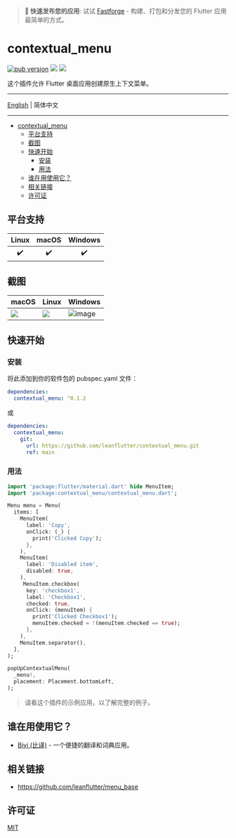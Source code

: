 > **🚀 快速发布您的应用**: 试试 [Fastforge](https://fastforge.dev) - 构建、打包和分发您的 Flutter 应用最简单的方式。

# contextual_menu

[![pub version][pub-image]][pub-url] [![][discord-image]][discord-url] ![][visits-count-image] 

[pub-image]: https://img.shields.io/pub/v/contextual_menu.svg
[pub-url]: https://pub.dev/packages/contextual_menu

[discord-image]: https://img.shields.io/discord/884679008049037342.svg
[discord-url]: https://discord.gg/zPa6EZ2jqb

[visits-count-image]: https://img.shields.io/badge/dynamic/json?label=Visits%20Count&query=value&url=https://api.countapi.xyz/hit/leanflutter.contextual_menu/visits

这个插件允许 Flutter 桌面应用创建原生上下文菜单。

---

[English](./README.md) | 简体中文

---

<!-- START doctoc generated TOC please keep comment here to allow auto update -->
<!-- DON'T EDIT THIS SECTION, INSTEAD RE-RUN doctoc TO UPDATE -->

- [contextual_menu](#contextual_menu)
  - [平台支持](#平台支持)
  - [截图](#截图)
  - [快速开始](#快速开始)
    - [安装](#安装)
    - [用法](#用法)
  - [谁在用使用它？](#谁在用使用它)
  - [相关链接](#相关链接)
  - [许可证](#许可证)

<!-- END doctoc generated TOC please keep comment here to allow auto update -->

## 平台支持

| Linux | macOS | Windows |
| :---: | :---: | :-----: |
|   ✔️   |   ✔️   |    ✔️    |

## 截图

| macOS                                                                                        | Linux                                                                                        | Windows                                                                                             |
| -------------------------------------------------------------------------------------------- | -------------------------------------------------------------------------------------------- | --------------------------------------------------------------------------------------------------- |
| ![](https://github.com/leanflutter/contextual_menu/blob/main/screenshots/macos.png?raw=true) | ![](https://github.com/leanflutter/contextual_menu/blob/main/screenshots/linux.png?raw=true) | ![image](https://github.com/leanflutter/contextual_menu/blob/main/screenshots/windows.png?raw=true) |

## 快速开始

### 安装

将此添加到你的软件包的 pubspec.yaml 文件：

```yaml
dependencies:
  contextual_menu: ^0.1.2
```

或

```yaml
dependencies:
  contextual_menu:
    git:
      url: https://github.com/leanflutter/contextual_menu.git
      ref: main
```

### 用法

```dart
import 'package:flutter/material.dart' hide MenuItem;
import 'package:contextual_menu/contextual_menu.dart';

Menu menu = Menu(
  items: [
    MenuItem(
      label: 'Copy',
      onClick: (_) {
        print('Clicked Copy');
      },
    ),
    MenuItem(
      label: 'Disabled item',
      disabled: true,
    ),
     MenuItem.checkbox(
      key: 'checkbox1',
      label: 'Checkbox1',
      checked: true,
      onClick: (menuItem) {
        print('Clicked Checkbox1');
        menuItem.checked = !(menuItem.checked == true);
      },
    ),
    MenuItem.separator(),
  ],
);

popUpContextualMenu(
  _menu!,
  placement: Placement.bottomLeft,
);

```

> 请看这个插件的示例应用，以了解完整的例子。

## 谁在用使用它？

- [Biyi (比译)](https://biyidev.com/) - 一个便捷的翻译和词典应用。

## 相关链接

- https://github.com/leanflutter/menu_base

## 许可证

[MIT](./LICENSE)
